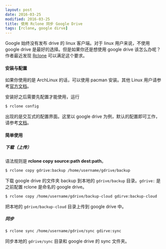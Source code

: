 ```yaml
---
layout: post
date: 2016-03-25
modified: 2016-03-25
title: 使用 Rclone 同步 Google Drive
tags: [rclone, google dirve]
---
```


Google 始终没有发布 drive 的 linux 客户端。对于 linux 用户来说，不使用 google drive 是最好的选择。但是如果你还是想使用 google drive 该怎么办呢？作者最近发现 [Rclone](http://rclone.org/) 可以满足这个要求。

#### 安装与配置

如果你使用的是 ArchLinux 的话，可以使用 pacman 安装。其他 Linux 用户请参考[官方文档](http://rclone.org/install/)。

安装好之后需要先配置才能使用，运行

```sh
$ rclone config
```

出现的是交互式的配置界面。这里以 google drive 为例，默认的配置即可工作，请参考[文档](http://rclone.org/drive/)。

#### 简单使用

##### 下载（上传）

语法规则是 **rclone copy source:path dest:path**。

```sh
$ rclone copy gdrive:backup /home/username/gdrive/backup
```

下载 google drive 的文件夹 backup 到本地的 `gdrive/backup` 目录。`gdrive:` 是之前配置 rclone 是命名的 google drive。

```sh
$ rclone copy /home/username/gdrive/backup-cloud gdirve:backup-cloud
```

把本地的 `gdrive/backup-cloud` 目录上传到 google drive 中。

##### 同步

```sh
$ rclone sync /home/username/gdrive/sync gdirve:sync
```

同步本地的 `gdrive/sync` 目录和 google drive 的 sync 文件夹。

